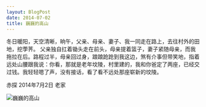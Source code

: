 ```yaml
---
layout: BlogPost
date: 2014-07-02
title: 巍巍的高山
---
```


冬日暖阳，天空清晰，晌午，父亲、母亲、妻子、我一同走在路上，去往村外的田地，挖荸荠。<!-- more --> 父亲独自扛着锄头走在前头，母亲提着篮子，妻子紧随母亲，而我拖拉在后。路程过半，母亲回过身，踉踉跄跄到我这边，煞有介事但带笑地，指着远处山腰跟我说：你看，那就是老年坟陵，村里建的，我和你爸定了两座，已经交过钱。我轻轻嗯了声，没有接话，看了看不远处那座崭新的坟陵。

赤探 2014年7月2日 老家
				
![巍巍的高山](https://picsee-aliyun.oss-cn-hangzhou.aliyuncs.com/20200122213725_ubPutq_巍巍的高山.jpeg)
